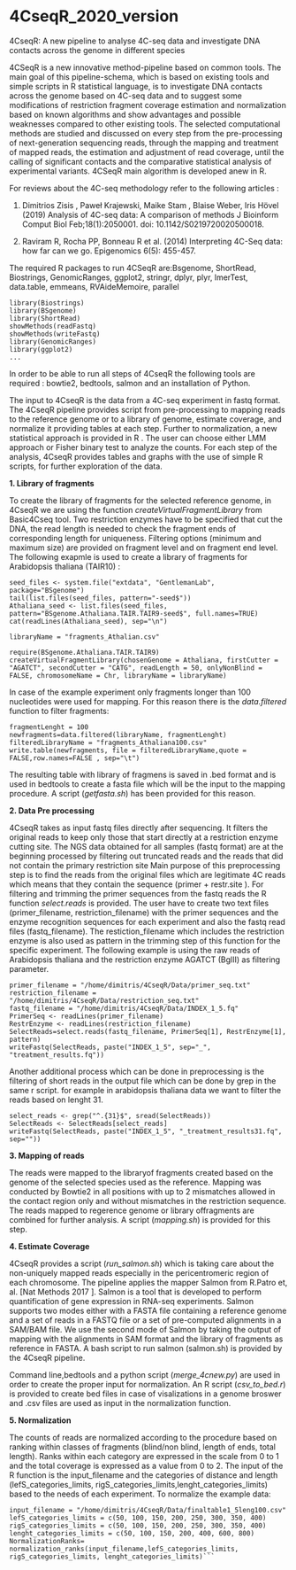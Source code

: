 # 4CseqR_2020_version
4CseqR: A new pipeline to analyse 4C-seq data and investigate DNA contacts across the genome in different species 

4CSeqR is a new innovative method-pipeline based on common tools. The main goal of this pipeline-schema, which is based on existing tools and simple scripts in R statistical language, is to investigate DNA contacts across the genome based on 4C-seq data and to suggest some modifications of restriction fragment coverage estimation and normalization based on known algorithms and show advantages and possible weaknesses compared to other existing tools. The selected computational methods are studied and discussed on every step from the pre-processing of next-generation sequencing reads, through the mapping and treatment of mapped reads, the estimation and adjustment of read coverage, until the calling of significant contacts and the comparative statistical analysis of experimental variants. 4CSeqR main algorithm is developed anew in R. 

For reviews about the 4C-seq methodology refer to the following articles :

1.  Dimitrios Zisis , Paweł Krajewski, Maike Stam , Blaise Weber, Iris Hövel (2019) Analysis of 4C-seq data: A comparison of methods J Bioinform Comput Biol Feb;18(1):2050001. doi: 10.1142/S0219720020500018.

2.  Raviram R, Rocha PP, Bonneau R et al. (2014) Interpreting 4C-Seq data: how far can we go.  Epigenomics  6(5): 455-457. 

The required R packages to run 4CSeqR are:Bsgenome, ShortRead, Biostrings, GenomicRanges, ggplot2, stringr, dplyr, plyr, lmerTest, data.table, emmeans, RVAideMemoire, parallel

```
library(Biostrings)
library(BSgenome)
library(ShortRead)
showMethods(readFastq)
showMethods(writeFastq)
library(GenomicRanges)
library(ggplot2)
...
```
In order to be able to run all steps of 4CseqR the following tools are required : bowtie2, bedtools, salmon and an installation of Python.

The input to 4CseqR is the data from a 4C-seq experiment in fastq format. The 4CseqR pipeline provides script from pre-processing to mapping reads to the reference genome or to a library of genome, estimate coverage, and normalize it providing tables at each step. Further to normalization, a new statistical approach is provided in R . The user can choose either LMM approach or Fisher binary test to analyze the counts. For each step of the analysis, 4CseqR provides tables and graphs with the use of simple R scripts, for further exploration of the data.  

**1. Library of fragments**

To create the library of fragments for the selected reference genome, in 4CseqR we are using the function *createVirtualFragmentLibrary* from Basic4Cseq tool. Two restriction enzymes have to be specified that cut the DNA, the read length is needed to check the fragment ends of corresponding length for uniqueness. Filtering options (minimum and maximum size) are provided on fragment level and on fragment end level. The following exapmle is used to create a library of fragments for Arabidopsis thaliana (TAIR10) : 
```
seed_files <- system.file("extdata", "GentlemanLab", package="BSgenome")
tail(list.files(seed_files, pattern="-seed$"))
Athaliana_seed <- list.files(seed_files, pattern="BSgenome.Athaliana.TAIR.TAIR9-seed$", full.names=TRUE)
cat(readLines(Athaliana_seed), sep="\n")

libraryName = "fragments_Athalian.csv"

require(BSgenome.Athaliana.TAIR.TAIR9)
createVirtualFragmentLibrary(chosenGenome = Athaliana, firstCutter = "AGATCT", secondCutter = "CATG", readLength = 50, onlyNonBlind = FALSE, chromosomeName = Chr, libraryName = libraryName)

```
In case of the example experiment only fragments longer than 100 nucleotides were used for mapping. For this reason there is  the *data.filtered* function to filter fragments:
```
fragmentLenght = 100
newfragments=data.filtered(libraryName, fragmentLenght)
filteredLibraryName = "fragments_Athaliana100.csv"
write.table(newfragments, file = filteredLibraryName,quote = FALSE,row.names=FALSE , sep="\t")
```

The resulting table with library of fragmens is saved in .bed format and is used in bedtools to create a fasta file which will be the input to the mapping procedure. A script (*getfasta.sh*) has been provided for this reason. 

**2. Data Pre processing**

4CseqR takes as input fastq files directly after sequencing. It filters the original reads to keep only those that start directly at a restriction enzyme cutting site. The NGS data obtained for all samples (fastq format) are at the beginning processed by filtering out truncated reads and the reads that did not contain the primary restriction site 
Main purpose of this preprocessing step is to find the reads from the original files which are legitimate 4C reads which means that they contain the sequence (primer + restr.site ). For filtering and trimming the primer sequences from the fastq reads the R function *select.reads* is provided. The user have to create two text files (primer_filename, restriction_filename) with the primer sequences and the enzyme recognition sequences for each experiment  and also the fastq read files (fastq_filename). 
The restiction_filename which includes the restriction enzyme is also used as pattern in the trimming step of this function for the specific experiment.
The following example is using the raw reads of Arabidopsis thaliana and the restriction enzyme AGATCT (BglII) as filtering parameter.
```
primer_filename = "/home/dimitris/4CseqR/Data/primer_seq.txt"
restriction_filename = "/home/dimitris/4CseqR/Data/restriction_seq.txt"
fastq_filename = "/home/dimitris/4CseqR/Data/INDEX_1_5.fq"
PrimerSeq <- readLines(primer_filename)
RestrEnzyme <- readLines(restriction_filename)
SelectReads=select.reads(fastq_filename, PrimerSeq[1], RestrEnzyme[1], pattern)
writeFastq(SelectReads, paste("INDEX_1_5", sep="_", "treatment_results.fq"))

```

Another additional process which can be done in preprocessing is the filtering of short reads in the output file which can be done by grep in the same r script. for example in arabidopsis thaliana data we want to filter the reads based on lenght 31. 
```
select_reads <- grep("^.{31}$", sread(SelectReads))
SelectReads <- SelectReads[select_reads]
writeFastq(SelectReads, paste("INDEX_1_5", "_treatment_results31.fq", sep=""))
```
**3. Mapping of reads**

The reads were mapped to the libraryof fragments created based on the genome of the selected species used as the reference. Mapping was conducted by Bowtie2 in all positions with up to 2 mismatches allowed in the contact region only and without mismatches in the restriction sequence. The reads mapped to regerence genome or library offragments  are combined for further analysis. A script (*mapping.sh*) is provided for this step. 

**4. Estimate Coverage**

4CseqR provides a script (*run_salmon.sh*) which is taking care about the non-uniquely mapped reads  especially in the pericentromeric region of each chromosome.  The pipeline applies the mapper Salmon from R.Patro et, al. [Nat Methods 2017 ]. Salmon is a tool that is developed to perform quantification of gene expression in RNA-seq experiments. Salmon supports two modes either with a FASTA file containing a reference genome and a set of reads in a FASTQ file or a set of pre-computed alignments in a SAM/BAM file. We use the second mode of Salmon by taking the output of mapping with the alignments in SAM format and the library of fragments as reference in FASTA. 
A bash script to run salmon (salmon.sh) is provided by the 4CseqR pipeline. 

Command line,bedtools and a python script (*merge_4cnew.py*) are used in order to create the proper input for normalization. An R script (*csv_to_bed.r*) is provided to create bed files in case of visalizations in a genome broswer and .csv files are used as input in the normalization function. 

**5. Normalization**

The counts of reads are normalized according to the procedure based on ranking within classes of fragments (blind/non blind, length of ends, total length). Ranks within each category are expressed in the scale from 0 to 1 and the total coverage is expressed as a value from 0 to 2. The input of the R function is the input_filename and the categories of distance and length (lefS_categories_limits, rigS_categories_limits,lenght_categories_limits) based to the needs of each experiment. To normalize the example data:
```
input_filename = "/home/dimitris/4CseqR/Data/finaltable1_5leng100.csv"
lefS_categories_limits = c(50, 100, 150, 200, 250, 300, 350, 400)
rigS_categories_limits = c(50, 100, 150, 200, 250, 300, 350, 400)
lenght_categories_limits = c(50, 100, 150, 200, 400, 600, 800)
NormalizationRanks= normalization_ranks(input_filename,lefS_categories_limits, rigS_categories_limits, lenght_categories_limits)```

